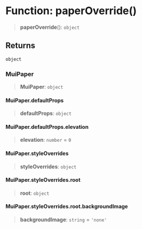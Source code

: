 # Function: paperOverride()

> **paperOverride**(): `object`

## Returns

`object`

### MuiPaper

> **MuiPaper**: `object`

#### MuiPaper.defaultProps

> **defaultProps**: `object`

#### MuiPaper.defaultProps.elevation

> **elevation**: `number` = `0`

#### MuiPaper.styleOverrides

> **styleOverrides**: `object`

#### MuiPaper.styleOverrides.root

> **root**: `object`

#### MuiPaper.styleOverrides.root.backgroundImage

> **backgroundImage**: `string` = `'none'`
